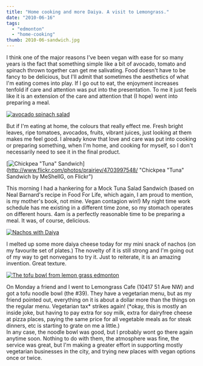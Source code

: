 ```yaml
---
title: "Home cooking and more Daiya. A visit to Lemongrass."
date: "2010-06-16"
tags:
  - "edmonton"
  - "home-cooking"
thumb: 2010-06-sandwich.jpg
---
```


I think one of the major reasons I've been vegan with ease for so many years is the fact that something simple like a bit of avocado, tomato and spinach thrown together can get me salivating. Food doesn't have to be fancy to be delicious, but I'll admit that sometimes the aesthetics of what I'm eating comes into play. If I go out to eat, the enjoyment increases tenfold if care and attention was put into the presentation. To me it just feels like it is an extension of the care and attention that (I hope) went into preparing a meal.  

[![avocado spinach salad](images/4705801370_e2b74775aa.jpg)](http://www.flickr.com/photos/prairiev/4705801370/ "avocado spinach salad by MeShellG, on Flickr")

But if I'm eating at home, the colours that really effect me. Fresh bright leaves, ripe tomatoes, avocados, fruits, vibrant juices, just looking at them makes me feel good. I already know that love and care was put into cooking or preparing something, when I'm home, and cooking for myself, so I don't necessarily need to see it in the final product.  

[![Chickpea "Tuna" Sandwich](images/4703997548_e5b6315939.jpg)](http://www.flickr.com/photos/prairiev/4703997548/ "Chickpea "Tuna" Sandwich by MeShellG, on Flickr")

This morning I had a hankering for a Mock Tuna Salad Sandwich (based on Neal Barnard's recipe in Food For Life, which again, I am proud to mention, is my mother's book, not mine. Vegan contagion win!) My night time work schedule has me existing in a different time zone, so my stomach operates on different hours. 4am is a perfectly reasonable time to be preparing a meal. It was, of course, delicious.  

[![Nachos with Daiya](images/4705581604_06efd3a5c3.jpg)](http://www.flickr.com/photos/prairiev/4705581604/ "Nachos with Daiya by MeShellG, on Flickr")

I melted up some more daiya cheese today for my mini snack of nachos (on my favourite set of plates.) The novelty of it is still strong and I'm going out of my way to get nonvegans to try it. Just to reiterate, it is an amazing invention. Great texture.  

[![The tofu bowl from lemon grass edmonton](images/4705158227_199c4c802f.jpg)](http://www.flickr.com/photos/prairiev/4705158227/ "The tofu bowl from lemon grass edmonton by MeShellG, on Flickr")

On Monday a friend and I went to Lemongrass Cafe (10417 51 Ave NW) and got a tofu noodle bowl (the #39). They have a vegetarian menu, but as my friend pointed out, everything on it is about a dollar more than the things on the regular menu. Vegetarian tax\* strikes again! (\*okay, this is mostly an inside joke, but having to pay extra for soy milk, extra for dairyfree cheese at pizza places, paying the same price for all vegetable meals as for steak dinners, etc is starting to grate on me a little.)  
In any case, the noodle bowl was good, but I probably wont go there again anytime soon. Nothing to do with them, the atmosphere was fine, the service was great, but I'm making a greater effort in supporting mostly vegetarian businesses in the city, and trying new places with vegan options once or twice.
